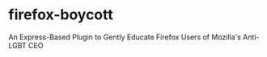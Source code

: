 firefox-boycott
===============

An Express-Based Plugin to Gently Educate Firefox Users of Mozilla's Anti-LGBT CEO
